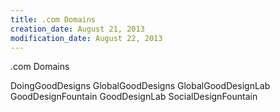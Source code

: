 ```yaml
---
title: .com Domains
creation_date: August 21, 2013
modification_date: August 22, 2013
---
```



.com Domains

DoingGoodDesigns
GlobalGoodDesigns
GlobalGoodDesignLab
GoodDesignFountain
GoodDesignLab
SocialDesignFountain
